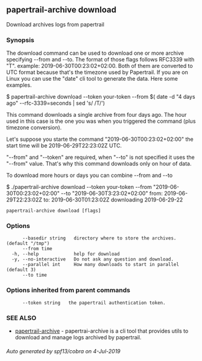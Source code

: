 ## papertrail-archive download

Download archives logs from papertrail

### Synopsis

The download command can be used to download one or more archive
specifying --from and --to. The format of those flags follows RFC3339 with "T".
example: 2019-06-30T00:23:02+02:00.
Both of them are converted to UTC format because that's the timezone used by Papertrail.
If you are on Linux you can use the "date" cli tool to generate the data. Here some examples.

$ papertrail-archive download --token your-token --from $( date -d "4 days ago" --rfc-3339=seconds  | sed 's/ /T/')

This command downloads a single archive from four days ago. The hour used
in this case is the one you was when you triggered the command (plus
timezone conversion).

Let's suppose you starte the command "2019-06-30T00:23:02+02:00" the start
time will be 2019-06-29T22:23:02Z UTC.

"--from" and "--token" are required, when "--to" is not specified it uses
the "--from" value. That's why this command downloads only on hour of data.

To download more hours or days you can combine --from and --to

$ ./papertrail-archive download --token your-token --from "2019-06-30T00:23:02+02:00" --to "2019-06-30T3:23:02+02:00"
from: 2019-06-29T22:23:02Z
to: 2019-06-30T01:23:02Z
downloading 2019-06-29-22

```
papertrail-archive download [flags]
```

### Options

```
      --basedir string   directory where to store the archives. (default "/tmp")
      --from time        
  -h, --help             help for download
  -y, --no-interactive   Do not ask any question and download.
      --parallel int     How many downloads to start in parallel (default 3)
      --to time          
```

### Options inherited from parent commands

```
      --token string   the papertrail authentication token.
```

### SEE ALSO

* [papertrail-archive](papertrail-archive.md)	 - papertrai-archive is a cli tool that provides utils to download and manage logs archived by papertrail.

###### Auto generated by spf13/cobra on 4-Jul-2019
